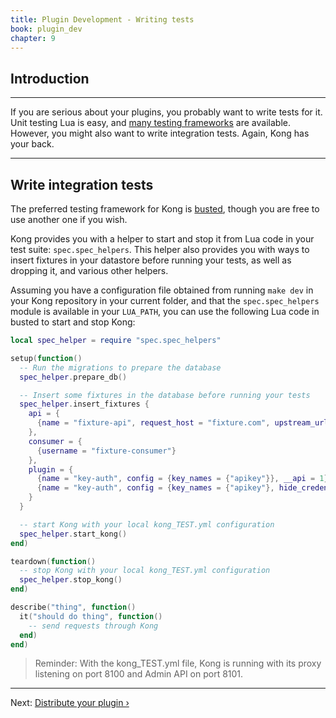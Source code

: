 ```yaml
---
title: Plugin Development - Writing tests
book: plugin_dev
chapter: 9
---
```


## Introduction

---

If you are serious about your plugins, you probably want to write tests for it. Unit testing Lua is easy, and [many testing frameworks](http://lua-users.org/wiki/UnitTesting) are available. However, you might also want to write integration tests. Again, Kong has your back.

---

## Write integration tests

The preferred testing framework for Kong is [busted](http://olivinelabs.com/busted/), though you are free to use another one if you wish.

Kong provides you with a helper to start and stop it from Lua code in your test suite: `spec.spec_helpers`. This helper also provides you with ways to insert fixtures in your datastore before running your tests, as well as dropping it, and various other helpers.

Assuming you have a configuration file obtained from running `make dev` in your Kong repository in your current folder, and that the `spec.spec_helpers` module is available in your `LUA_PATH`, you can use the following Lua code in busted to start and stop Kong:

```lua
local spec_helper = require "spec.spec_helpers"

setup(function()
  -- Run the migrations to prepare the database
  spec_helper.prepare_db()

  -- Insert some fixtures in the database before running your tests
  spec_helper.insert_fixtures {
    api = {
      {name = "fixture-api", request_host = "fixture.com", upstream_url = "http://mockbin.com"}
    },
    consumer = {
      {username = "fixture-consumer"}
    },
    plugin = {
      {name = "key-auth", config = {key_names = {"apikey"}}, __api = 1},
      {name = "key-auth", config = {key_names = {"apikey"}, hide_credentials = true}, __api = 2}
    }
  }

  -- start Kong with your local kong_TEST.yml configuration
  spec_helper.start_kong()
end)

teardown(function()
  -- stop Kong with your local kong_TEST.yml configuration
  spec_helper.stop_kong()
end)

describe("thing", function()
  it("should do thing", function()
    -- send requests through Kong
  end)
end)
```

> Reminder: With the kong_TEST.yml file, Kong is running with its proxy listening on port 8100 and Admin API on port 8101.

---

Next: [Distribute your plugin &rsaquo;]({{page.book.next}})
